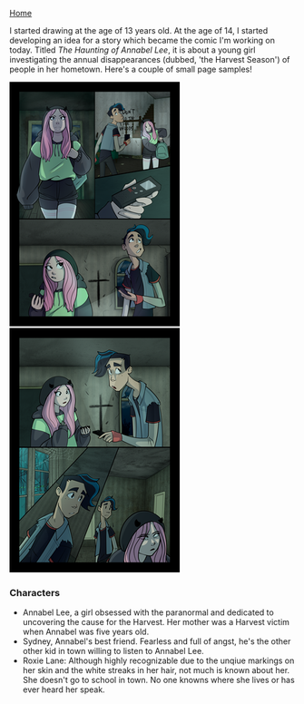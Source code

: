[Home](README.md)

I started drawing at the age of 13 years old. At the age of 14, I started developing an idea for a story which became the comic I'm working on today. Titled *The Haunting of Annabel Lee*, it is about a young girl investigating the annual disappearances (dubbed, 'the Harvest Season') of people in her hometown.
Here's a couple of small page samples!

  ![Page1](page1.png)
  ![page2](page2.png)

### Characters
* Annabel Lee, a girl obsessed with the paranormal and dedicated to uncovering the cause for the Harvest. Her mother was a Harvest victim when Annabel was five years old.
* Sydney, Annabel's best friend. Fearless and full of angst, he's the other other kid in town willing to listen to Annabel Lee.
* Roxie Lane: Although highly recognizable due to the unqiue markings on her skin and the white streaks in her hair, not much is known about her. She doesn't go to school in town. No one knowns where she lives or has ever heard her speak.
